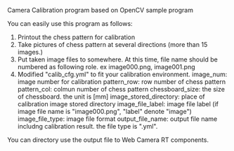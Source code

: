 Camera Calibration program based on OpenCV sample program

You can easily use this program as follows:

1. Printout the chess pattern for calibration
2. Take pictures of chess pattern at several directions (more than 15 images.)
3. Put taken image files to somewhere. At this time, file name should be numbered as following role.
   ex image000.png, image001.png
4. Modified "calib_cfg.yml" to fit your calibration environment.
   image_num: image number for calibration
   pattern_row: row number of chess pattern
   pattern_col: colmun number of chess pattern
   chessboard_size: the size of chessboard. the unit is [mm]
   image_stored_directory: place of calibration image stored directory
   image_file_label: image file label (if image file name is "image000.png", "label" denote "image")
   image_file_type: image file format
   output_file_name: output file name includng calibration result. the file type is ".yml".
   
You can directory use the output file to Web Camera RT components.
   

